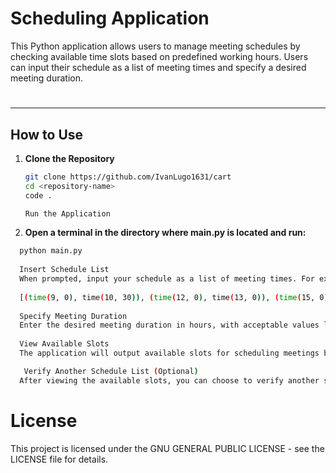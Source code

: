# Scheduling Application
This Python application allows users to manage meeting schedules by checking available time slots based on predefined working hours. Users can input their schedule as a list of meeting times and specify a desired meeting duration.
#
---
## How to Use

1. **Clone the Repository**
   ```bash
   git clone https://github.com/IvanLugo1631/cart
   cd <repository-name>
   code .

   Run the Application
2. **Open a terminal in the directory where main.py is located and run:**

```bash
  python main.py
  
  Insert Schedule List
  When prompted, input your schedule as a list of meeting times. For example:
  
  [(time(9, 0), time(10, 30)), (time(12, 0), time(13, 0)), (time(15, 0), time(16, 0))]
  
  Specify Meeting Duration
  Enter the desired meeting duration in hours, with acceptable values like 1, 1.5, or 2. Ensure it aligns with 30-minute increments.
  
  View Available Slots
  The application will output available slots for scheduling meetings based on the specified duration.

   Verify Another Schedule List (Optional)
  After viewing the available slots, you can choose to verify another schedule list by responding to the prompt.
```
# License
This project is licensed under the GNU GENERAL PUBLIC LICENSE - see the LICENSE file for details.

